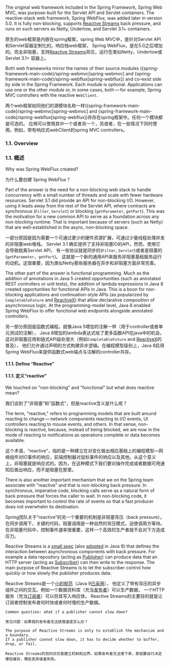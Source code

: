 The original web framework included in the Spring Framework, Spring Web MVC, was
purpose-built for the Servlet API and Servlet containers. The reactive-stack web framework,
Spring WebFlux, was added later in version 5.0. It is fully non-blocking, supports
[Reactive Streams](https://www.reactive-streams.org/) back pressure, and runs on such servers as
Netty, Undertow, and Servlet 3.1+ containers.

原生的web框架是内嵌在spring框架，spring Web MVC中，是针对Servlet API 和Servlet容器定制化的。响应栈web框架，
Spring WebFlux，是在5.0之后增加的。完全非阻塞，支持[Reactive Streams](https://www.reactive-streams.org/)背压，运行在类似Netty，Undertow或Servlet 3.1+ 容器上。

Both web frameworks mirror the names of their source modules
({spring-framework-main-code}/spring-webmvc[spring-webmvc] and
{spring-framework-main-code}/spring-webflux[spring-webflux]) and co-exist side by side in the
Spring Framework. Each module is optional. Applications can use one or the other module or,
in some cases, both&#8201;&#8212;&#8201;for example, Spring MVC controllers with the reactive `WebClient`.

两个web框架如同他们的源模块名称一样({spring-framework-main-code}/spring-webmvc[spring-webmvc] and
                    {spring-framework-main-code}/spring-webflux[spring-webflux])并存在spring框架中。任何一个模块都是可选的。
应用可以使用其中一个或者另一个，另或者，在一些情况下同时使用。例如，带有响应式webClient的spring MVC controllers。

### 1.1. Overview
### 1.1. 概述

Why was Spring WebFlux created?

为什么要创建 Spring WebFlux？

Part of the answer is the need for a non-blocking web stack to handle concurrency with a
small number of threads and scale with fewer hardware resources. Servlet 3.1 did provide
an API for non-blocking I/O. However, using it leads away from the rest of the Servlet API,
where contracts are synchronous (`Filter`, `Servlet`) or blocking (`getParameter`,
`getPart`). This was the motivation for a new common API to serve as a foundation across
any non-blocking runtime. That is important because of servers (such as Netty) that are
well-established in the async, non-blocking space.

一部分原因是因为需要一个可通过更少的硬件资源扩展，可通过少量线程处理并发的非阻塞web堆栈。
Servlet 3.1 确实提供了支持非阻塞IO的API，然而，使用它会导致脱离Servlet API，
有一些协议就是同步的(`Filter`, `Servlet`)或者是阻塞的(`getParameter`，`getPart`)。
这就是一个新的通用API来服务非阻塞基础服务运行的动机。这很重要，因为类似Netty那些服务器在异步和非阻塞方面非常完善。

The other part of the answer is functional programming. Much as the addition of annotations
in Java 5 created opportunities (such as annotated REST controllers or unit tests), the addition
of lambda expressions in Java 8 created opportunities for functional APIs in Java.
This is a boon for non-blocking applications and continuation-style APIs (as popularized
by `CompletableFuture` and [ReactiveX](http://reactivex.io/)) that allow declarative
composition of asynchronous logic. At the programming-model level, Java 8 enabled Spring
WebFlux to offer functional web endpoints alongside annotated controllers.

另一部分原因是函数式编程。就像Java 5增加的注解一样（用于controller或者单元测试的注解），
Java 8增加的lambda表达式给了更多函数API在java中的机会。这对非阻塞应用和链式API益处很大（例如`CompletableFuture` and [ReactiveX](http://reactivex.io/)的普及），
他们允许通过声明的方式构建异步逻辑。在编程模型级别上，Java 8启用 Spring WebFlux来提供函数式web端点与注解的controller共存。

#### 1.1.1. Define “Reactive”
#### 1.1.1. 定义“reactive”

We touched on "non-blocking" and "functional" but what does reactive mean?

我们谈到了“非阻塞”和“函数式”，但是reactive含义是什么呢？

The term, "reactive," refers to programming models that are built around reacting to change&#8201;&#8212;&#8201;network components reacting to I/O events, UI controllers reacting to mouse events, and others.
In that sense, non-blocking is reactive, because, instead of being blocked, we are now in the mode
of reacting to notifications as operations complete or data becomes available.

这个术语，“reactive”，指的是一种建立在对变化做出相应基础上的编程模型—网络组件对IO事件的响应，前端控制器对鼠标事件的响应以及其他。从这个意义上，非阻塞就是响应式的。因为，在这种模式下我们要对操作完成或者数据可用通知后做出响应，而不是阻塞在那里。

There is also another important mechanism that we on the Spring team associate with "reactive"
and that is non-blocking back pressure. In synchronous, imperative code, blocking calls
serve as a natural form of back pressure that forces the caller to wait. In non-blocking
code, it becomes important to control the rate of events so that a fast producer does not
overwhelm its destination.

Spring团队关于“reactive”的另一个重要的机制是非阻塞背压（back pressure）。在同步调用下，关键的代码，阻塞调用是一种自然的背压模式，迫使调用方等待。在非阻塞代码中，控制事件速率很重要，这样一个高效的生产者就不会对下方造成压力。

Reactive Streams is a
[small spec](https://github.com/reactive-streams/reactive-streams-jvm/blob/master/README.md#specification)
(also [adopted](https://docs.oracle.com/javase/9/docs/api/java/util/concurrent/Flow.html) in Java 9)
that defines the interaction between asynchronous components with back pressure.
For example a data repository (acting as
[Publisher](https://www.reactive-streams.org/reactive-streams-1.0.1-javadoc/org/reactivestreams/Publisher.html))
can produce data that an HTTP server (acting as
[Subscriber](https://www.reactive-streams.org/reactive-streams-1.0.1-javadoc/org/reactivestreams/Subscriber.html))
can then write to the response. The main purpose of Reactive Streams is to let the
subscriber control how quickly or how slowly the publisher produces data.

Reactive Streams是一个[小的规范](https://github.com/reactive-streams/reactive-streams-jvm/blob/master/README.md#specification)（Java 9[已采用](https://docs.oracle.com/javase/9/docs/api/java/util/concurrent/Flow.html)），
他定义了带有背压的异步组件之间的交互。例如一个数据资料库（充当[发布者](https://www.reactive-streams.org/reactive-streams-1.0.1-javadoc/org/reactivestreams/Publisher.html)）可以生产数据，
一个HTTP服务（充当[订阅者](https://www.reactive-streams.org/reactive-streams-1.0.1-javadoc/org/reactivestreams/Subscriber.html)）可以将其写入响应体。
Reactive Streams的主要目的就是让订阅者控制发布者何时快或者何时慢的生产数据。

```
Common question: what if a publisher cannot slow down?

常见问题：如果我的发布者无法放慢速度怎么办？

The purpose of Reactive Streams is only to establish the mechanism and a boundary.
If a publisher cannot slow down, it has to decide whether to buffer, drop, or fail.

Reactive Streams的目的仅仅是建立机制和边界。如果发布者无法慢下来，那就要自行决定哪些缓存，哪些丢弃或者失败。
```